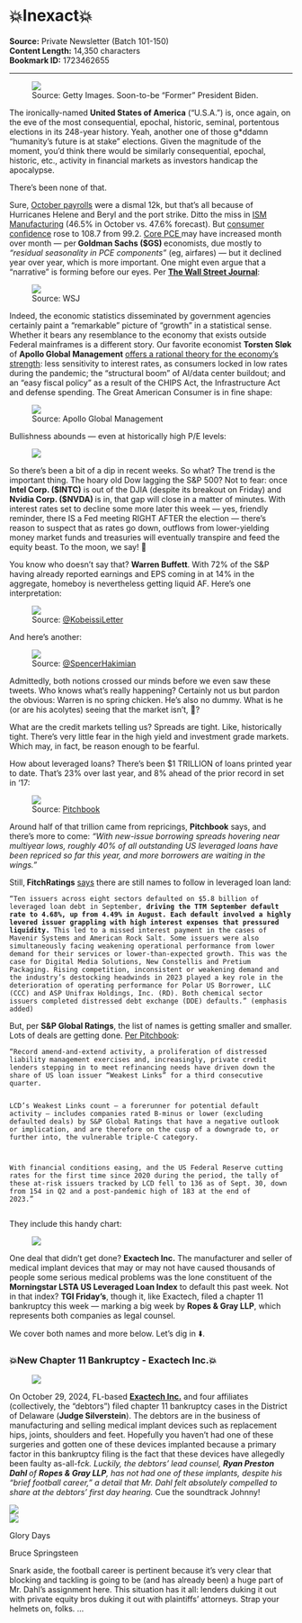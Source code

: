 # 💥Inexact💥

**Source:** Private Newsletter (Batch 101-150)  
**Content Length:** 14,350 characters  
**Bookmark ID:** 1723462655

---

<div><div><figure><a href="https://substack.com/redirect/da9859a7-b935-41f5-8ab4-74c0d6e7f6a3?j=eyJ1IjoiOW95azAifQ.3I-y5PDezjo-i0ls31AGTIH4E8sNNl31puiktHvNIm8"><img src="https://substackcdn.com/image/fetch/w_1308,c_limit,f_auto,q_auto:good,fl_progressive:steep/https%3A%2F%2Fsubstack-post-media.s3.amazonaws.com%2Fpublic%2Fimages%2F1994c5e3-bd24-481b-adb7-4a5fd136d446_1024x684.jpeg"></a><figcaption>Source: Getty Images. Soon-to-be “Former” President Biden.</figcaption></figure></div><p><span>The ironically-named </span><strong>United States of America</strong><span> (“U.S.A.”) is, once again, on the eve of the most consequential, epochal, historic, seminal, portentous elections in its 248-year history. Yeah, another one of those g*ddamn “humanity’s future is at stake” elections. Given the magnitude of the moment, you’d think there would be similarly consequential, epochal, historic, etc., activity in financial markets as investors handicap the apocalypse. </span></p><p>There’s been none of that. </p><p><span>Sure, </span><a href="https://substack.com/redirect/60c44469-0977-4d3e-a2fe-ae11a762573e?j=eyJ1IjoiOW95azAifQ.3I-y5PDezjo-i0ls31AGTIH4E8sNNl31puiktHvNIm8">October payrolls</a><span> were a dismal 12k, but that’s all because of Hurricanes Helene and Beryl and the port strike. Ditto the miss in </span><a href="https://substack.com/redirect/3fc4ee63-52ca-4bf5-892b-63c65dd8c82d?j=eyJ1IjoiOW95azAifQ.3I-y5PDezjo-i0ls31AGTIH4E8sNNl31puiktHvNIm8">ISM Manufacturing</a><span> (46.5% in October vs. 47.6% forecast). But </span><a href="https://substack.com/redirect/7a1ee05c-c315-4a05-a6d2-1866fbf627f8?j=eyJ1IjoiOW95azAifQ.3I-y5PDezjo-i0ls31AGTIH4E8sNNl31puiktHvNIm8">consumer confidence</a><span> rose to 108.7 from 99.2. </span><a href="https://substack.com/redirect/2214bb88-4051-44f1-920f-d56833b1570d?j=eyJ1IjoiOW95azAifQ.3I-y5PDezjo-i0ls31AGTIH4E8sNNl31puiktHvNIm8">Core PCE </a><span>may have increased month over month — per</span><strong> Goldman Sachs ($GS) </strong><span>economists, due mostly to </span><em>“residual seasonality in PCE components” </em><span>(eg, airfares) — but it declined year over year, which is more important. One might even argue that a “narrative” is forming before our eyes. Per </span><strong><a href="https://substack.com/redirect/7e118be2-66b0-4afb-aebe-038943eb2aed?j=eyJ1IjoiOW95azAifQ.3I-y5PDezjo-i0ls31AGTIH4E8sNNl31puiktHvNIm8">The Wall Street Journal</a></strong><span>:</span></p><div><figure><a href="https://substack.com/redirect/d2e3db30-c470-4c5e-8029-ba2423eafd1f?j=eyJ1IjoiOW95azAifQ.3I-y5PDezjo-i0ls31AGTIH4E8sNNl31puiktHvNIm8"><img src="https://substackcdn.com/image/fetch/w_2912,c_limit,f_auto,q_auto:good,fl_progressive:steep/https%3A%2F%2Fsubstack-post-media.s3.amazonaws.com%2Fpublic%2Fimages%2Fcae81c78-9036-4c9d-90bc-20eb8d8f66a9_1484x728.png"></a><figcaption>Source: WSJ</figcaption></figure></div><p><span>Indeed, the economic statistics disseminated by government agencies certainly paint a “remarkable” picture of “growth” in a statistical sense. Whether it bears any resemblance to the economy that exists outside Federal mainframes is a different story. Our favorite economist </span><strong>Torsten Sløk</strong><span> of </span><strong>Apollo Global Management</strong><span> </span><a href="https://substack.com/redirect/7d9359b7-4045-4372-a97b-782dc3e69fed?j=eyJ1IjoiOW95azAifQ.3I-y5PDezjo-i0ls31AGTIH4E8sNNl31puiktHvNIm8">offers a rational theory for the economy’s strength</a><span>: less sensitivity to interest rates, as consumers locked in low rates during the pandemic; the “structural boom” of AI/data center buildout; and an “easy fiscal policy” as a result of the CHIPS Act, the Infrastructure Act and defense spending. The Great American Consumer is in fine shape:</span></p><div><figure><a href="https://substack.com/redirect/31d73569-b530-4272-96e2-e08148904df6?j=eyJ1IjoiOW95azAifQ.3I-y5PDezjo-i0ls31AGTIH4E8sNNl31puiktHvNIm8"><img src="https://substackcdn.com/image/fetch/w_2912,c_limit,f_auto,q_auto:good,fl_progressive:steep/https%3A%2F%2Fsubstack-post-media.s3.amazonaws.com%2Fpublic%2Fimages%2Fa98b1a15-c896-4673-a557-ab70d6d356ce_1564x868.png"></a><figcaption>Source: Apollo Global Management</figcaption></figure></div><p>Bullishness abounds — even at historically high P/E levels:</p><div><figure><a href="https://substack.com/redirect/55cac0fc-9f6e-4260-bbfb-159e74105190?j=eyJ1IjoiOW95azAifQ.3I-y5PDezjo-i0ls31AGTIH4E8sNNl31puiktHvNIm8"><img src="https://substackcdn.com/image/fetch/w_2912,c_limit,f_auto,q_auto:good,fl_progressive:steep/https%3A%2F%2Fsubstack-post-media.s3.amazonaws.com%2Fpublic%2Fimages%2Fb904f990-92b2-4030-8ea2-d7d7814ea915_1600x945.png"></a></figure></div><p><span>So there’s been a bit of a dip in recent weeks. So what? The trend is the important thing. The hoary old Dow lagging the S&amp;P 500? Not to fear: once </span><strong>Intel Corp. ($INTC)</strong><span> is out of the DJIA (despite its breakout on Friday) and </span><strong>Nvidia Corp. ($NVDA) </strong><span>is in, that gap will close in a matter of minutes. With interest rates set to decline some more later this week — yes, friendly reminder, there IS a Fed meeting RIGHT AFTER the election — there’s reason to suspect that as rates go down, outflows from lower-yielding money market funds and treasuries will eventually transpire and feed the equity beast. To the moon, we say! 🚀</span></p><p><span>You know who doesn’t say that? </span><strong>Warren Buffett</strong><span>. With 72% of the S&amp;P having already reported earnings and EPS coming in at 14% in the aggregate, homeboy is nevertheless getting liquid AF. Here’s one interpretation: </span></p><div><figure><a href="https://substack.com/redirect/0eea0cc0-ad3e-4b3b-b52c-4c042d57a43a?j=eyJ1IjoiOW95azAifQ.3I-y5PDezjo-i0ls31AGTIH4E8sNNl31puiktHvNIm8"><img src="https://substackcdn.com/image/fetch/w_536,c_limit,f_auto,q_auto:good,fl_progressive:steep/https%3A%2F%2Fsubstack-post-media.s3.amazonaws.com%2Fpublic%2Fimages%2F65c3d319-b902-4c5f-9f56-47022b98be37_536x424.png"></a><figcaption><span>Source: </span><a href="https://substack.com/redirect/2bcbafac-6d65-41f8-8a3d-bb7b2d147fa5?j=eyJ1IjoiOW95azAifQ.3I-y5PDezjo-i0ls31AGTIH4E8sNNl31puiktHvNIm8">@KobeissiLetter</a></figcaption></figure></div><p>And here’s another:</p><div><figure><a href="https://substack.com/redirect/37b7962b-73ef-4a35-bf59-9636f6546683?j=eyJ1IjoiOW95azAifQ.3I-y5PDezjo-i0ls31AGTIH4E8sNNl31puiktHvNIm8"><img src="https://substackcdn.com/image/fetch/w_536,c_limit,f_auto,q_auto:good,fl_progressive:steep/https%3A%2F%2Fsubstack-post-media.s3.amazonaws.com%2Fpublic%2Fimages%2F905434ec-a151-4360-8fa3-d233755f3fe0_536x163.png"></a><figcaption><span>Source: </span><a href="https://substack.com/redirect/acf1ad27-8de3-4212-ad77-ebdbf3d2dff5?j=eyJ1IjoiOW95azAifQ.3I-y5PDezjo-i0ls31AGTIH4E8sNNl31puiktHvNIm8">@SpencerHakimian</a></figcaption></figure></div><p>Admittedly, both notions crossed our minds before we even saw these tweets. Who knows what’s really happening? Certainly not us but pardon the obvious: Warren is no spring chicken. He’s also no dummy. What is he (or are his acolytes) seeing that the market isn’t, 🤔? </p><p>What are the credit markets telling us? Spreads are tight. Like, historically tight. There’s very little fear in the high yield and investment grade markets. Which may, in fact, be reason enough to be fearful. </p><p>How about leveraged loans? There’s been $1 TRILLION of loans printed year to date. That’s 23% over last year, and 8% ahead of the prior record in set in ‘17: </p><div><figure><a href="https://substack.com/redirect/f1cb3b28-d8a2-44e7-8a2f-84a1d57b660b?j=eyJ1IjoiOW95azAifQ.3I-y5PDezjo-i0ls31AGTIH4E8sNNl31puiktHvNIm8"><img src="https://substackcdn.com/image/fetch/w_1956,c_limit,f_auto,q_auto:good,fl_progressive:steep/https%3A%2F%2Fsubstack-post-media.s3.amazonaws.com%2Fpublic%2Fimages%2F51884dce-0588-4dac-b3ff-86ccecae3b14_978x578.png"></a><figcaption><span>Source: </span><a href="https://substack.com/redirect/84624d84-952b-4c15-bfa0-4b8e5737e38c?j=eyJ1IjoiOW95azAifQ.3I-y5PDezjo-i0ls31AGTIH4E8sNNl31puiktHvNIm8">Pitchbook</a></figcaption></figure></div><p><span>Around half of that trillion came from repricings, </span><strong>Pitchbook</strong><span> says, and there’s more to come: </span><em>“With new-issue borrowing spreads hovering near multiyear lows, roughly 40% of all outstanding US leveraged loans have been repriced so far this year, and more borrowers are waiting in the wings.”</em></p><p><span>Still,</span><strong> FitchRatings</strong><span> </span><a href="https://substack.com/redirect/e3cea106-bde8-4b7c-9e0d-884587d80a02?j=eyJ1IjoiOW95azAifQ.3I-y5PDezjo-i0ls31AGTIH4E8sNNl31puiktHvNIm8">says</a><span> there are still names to follow in leveraged loan land: </span></p><pre><code><span>“Ten issuers across eight sectors defaulted on $5.8 billion of leveraged loan debt in September, </span><strong>driving the TTM September default rate to 4.68%, up from 4.49% in August. Each default involved a highly levered issuer grappling with high interest expenses that pressured liquidity.</strong><span> This led to a missed interest payment in the cases of Mavenir Systems and American Rock Salt. Some issuers were also simultaneously facing weakening operational performance from lower demand for their services or lower-than-expected growth. This was the case for Digital Media Solutions, New Constellis and Pretium Packaging. Rising competition, inconsistent or weakening demand and the industry’s destocking headwinds in 2023 played a key role in the deterioration of operating performance for Polar US Borrower, LLC (CCC) and ASP Unifrax Holdings, Inc. (RD). Both chemical sector issuers completed distressed debt exchange (DDE) defaults.” (emphasis added)</span></code></pre><p><span>But, per </span><strong>S&amp;P Global Ratings</strong><span>, the list of names is getting smaller and smaller. Lots of deals are getting done. </span><a href="https://substack.com/redirect/fef8d9fc-a8ef-4201-8da4-a66474b39fc6?j=eyJ1IjoiOW95azAifQ.3I-y5PDezjo-i0ls31AGTIH4E8sNNl31puiktHvNIm8">Per Pitchbook</a><span>:</span></p><pre><code>“Record amend-and-extend activity, a proliferation of distressed liability management exercises and, increasingly, private credit lenders stepping in to meet refinancing needs have driven down the share of US loan issuer “Weakest Links” for a third consecutive quarter. 

LCD’s Weakest Links count — a forerunner for potential default activity — includes companies rated B-minus or lower (excluding defaulted deals) by S&amp;P Global Ratings that have a negative outlook or implication, and are therefore on the cusp of a downgrade to, or further into, the vulnerable triple-C category. 

With financial conditions easing, and the US Federal Reserve cutting rates for the first time since 2020 during the period, the tally of these at-risk issuers tracked by LCD fell to 136 as of Sept. 30, down from 154 in Q2 and a post-pandemic high of 183 at the end of 2023.”</code></pre><p>They include this handy chart:</p><div><figure><a href="https://substack.com/redirect/e78393f3-116b-4344-9339-7b93e352570f?j=eyJ1IjoiOW95azAifQ.3I-y5PDezjo-i0ls31AGTIH4E8sNNl31puiktHvNIm8"><img src="https://substackcdn.com/image/fetch/w_496,c_limit,f_auto,q_auto:good,fl_progressive:steep/https%3A%2F%2Fsubstack-post-media.s3.amazonaws.com%2Fpublic%2Fimages%2F201653e7-6190-4866-9890-5f97736d9b45_496x355.png"></a></figure></div><p><span>One deal that didn’t get done? </span><strong>Exactech Inc.</strong><span> The manufacturer and seller of medical implant devices that may or may not have caused thousands of people some serious medical problems was the lone constituent of the </span><strong>Morningstar LSTA US Leveraged Loan Index</strong><span> to default this past week. Not in that index? </span><strong>TGI Friday’s</strong><span>, though it, like Exactech, filed a chapter 11 bankruptcy this week — marking a big week by </span><strong>Ropes &amp; Gray LLP</strong><span>, which represents both companies as legal counsel. </span></p><p>We cover both names and more below. Let’s dig in ⬇️. </p><h3>💥New Chapter 11 Bankruptcy - Exactech Inc.💥</h3><div><figure><a href="https://substack.com/redirect/e48a979e-8a22-4d33-a05e-d86c7f256b58?j=eyJ1IjoiOW95azAifQ.3I-y5PDezjo-i0ls31AGTIH4E8sNNl31puiktHvNIm8"><img src="https://substackcdn.com/image/fetch/w_250,c_limit,f_auto,q_auto:good,fl_progressive:steep/https%3A%2F%2Fsubstack-post-media.s3.amazonaws.com%2Fpublic%2Fimages%2F8f7cef88-203c-44cb-8d59-6141dc990994_250x50.png"></a></figure></div><p><span>On October 29, 2024, FL-based </span><strong><a href="https://substack.com/redirect/4783b0c0-70a4-4098-a2ed-a29afbd14360?j=eyJ1IjoiOW95azAifQ.3I-y5PDezjo-i0ls31AGTIH4E8sNNl31puiktHvNIm8">Exactech Inc.</a></strong><span> and four affiliates (collectively, the “debtors”) filed chapter 11 bankruptcy cases in the District of Delaware (</span><strong>Judge Silverstein</strong><span>). The debtors are in the business of manufacturing and selling medical implant devices such as replacement hips, joints, shoulders and feet. Hopefully you haven’t had one of these surgeries and gotten one of these devices implanted because a primary factor in this bankruptcy filing is the fact that these devices have allegedly been faulty as-all-f*ck. Luckily, the debtors’ lead counsel, </span><strong>Ryan Preston Dahl </strong><span>of </span><strong>Ropes &amp; Gray LLP</strong><span>, has </span><em>not</em><span> had one of these implants, despite his “</span><em>brief football career</em><span>,” a detail that Mr. Dahl felt </span><em>absolutely compelled</em><span> to share at the debtors’ first day hearing.*  Cue the soundtrack Johnny!</span></p><div><img src="https://substackcdn.com/image/fetch/w_72,c_limit,f_auto,q_auto:good,fl_progressive:steep/https%3A%2F%2Fsubstack.com%2Fimg%2Fthumbnail-play.png"></div><img src="https://i.scdn.co/image/ab67616d0000b273a7865e686c36a4adda6c9978"><p>Glory Days</p><p>Bruce Springsteen</p><p>Snark aside, the football career is pertinent because it’s very clear that blocking and tackling is going to be (and has already been) a huge part of Mr. Dahl’s assignment here. This situation has it all: lenders duking it out with private equity bros duking it out with plaintiffs’ attorneys. Strap your helmets on, folks. ...</p></div>

